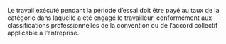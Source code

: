 Le travail exécuté pendant la période d’essai doit être payé au taux de la catégorie dans laquelle a été engagé le travailleur, conformément aux classifications professionnelles de la convention ou de l’accord collectif applicable à l’entreprise.